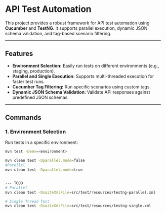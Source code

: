 # API Test Automation

This project provides a robust framework for API test automation using **Cucumber** and **TestNG**. It supports parallel execution, dynamic JSON schema validation, and tag-based scenario filtering.

---

## Features
- **Environment Selection:** Easily run tests on different environments (e.g., staging, production).
- **Parallel and Single Execution:** Supports multi-threaded execution for faster test runs.
- **Cucumber Tag Filtering:** Run specific scenarios using custom tags.
- **Dynamic JSON Schema Validation:** Validate API responses against predefined JSON schemas.

---

## Commands

### 1. Environment Selection
Run tests in a specific environment:
```bash
mvn test -Denv=<environment>

mvn clean test -Dparallel.mode=false
#Parellel
mvn clean test -Dparallel.mode=true


--- TODO
# Parallel
mvn clean test -DsuiteXmlFile=src/test/resources/testng-parallel.xml

# Single Thread Test
mvn clean test -DsuiteXmlFile=src/test/resources/testng-single.xml